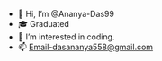 - 👋 Hi, I’m @Ananya-Das99
- 🎓 Graduated
- 👀 I’m interested in coding.
- 📫 Email-dasananya558@gmail.com

<!---
Ananya-Das99/Ananya-Das99 is a ✨ special ✨ repository because its `README.md` (this file) appears on your GitHub profile.
You can click the Preview link to take a look at your changes.
--->
